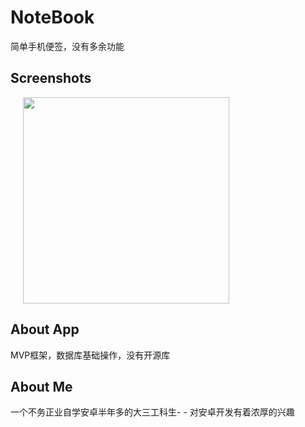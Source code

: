 # NoteBook
简单手机便签，没有多余功能



## Screenshots
<img src="screenshots/note.gif" width="330"  hspace="20">




## About App
MVP框架，数据库基础操作，没有开源库

## About Me
一个不务正业自学安卓半年多的大三工科生- - 对安卓开发有着浓厚的兴趣


